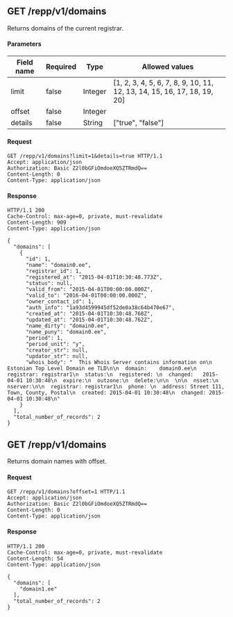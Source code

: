 ## GET /repp/v1/domains
Returns domains of the current registrar.


#### Parameters

| Field name | Required |  Type   |                             Allowed values                              |
| ---------- | -------- |  ----   |                             --------------                              |
|   limit    |  false   | Integer | [1, 2, 3, 4, 5, 6, 7, 8, 9, 10, 11, 12, 13, 14, 15, 16, 17, 18, 19, 20] |
|   offset   |  false   | Integer |                                                                         |
|  details   |  false   | String  |                            ["true", "false"]                            |

#### Request
```
GET /repp/v1/domains?limit=1&details=true HTTP/1.1
Accept: application/json
Authorization: Basic Z2l0bGFiOmdoeXQ5ZTRmdQ==
Content-Length: 0
Content-Type: application/json
```

#### Response
```
HTTP/1.1 200
Cache-Control: max-age=0, private, must-revalidate
Content-Length: 909
Content-Type: application/json

{
  "domains": [
    {
      "id": 1,
      "name": "domain0.ee",
      "registrar_id": 1,
      "registered_at": "2015-04-01T10:30:48.773Z",
      "status": null,
      "valid_from": "2015-04-01T00:00:00.000Z",
      "valid_to": "2016-04-01T00:00:00.000Z",
      "owner_contact_id": 1,
      "auth_info": "1a93d4599945df52de0a38c64b470e67",
      "created_at": "2015-04-01T10:30:48.768Z",
      "updated_at": "2015-04-01T10:30:48.762Z",
      "name_dirty": "domain0.ee",
      "name_puny": "domain0.ee",
      "period": 1,
      "period_unit": "y",
      "creator_str": null,
      "updator_str": null,
      "whois_body": "  This Whois Server contains information on\n  Estonian Top Level Domain ee TLD\n\n  domain:    domain0.ee\n  registrar: registrar1\n  status:\n  registered: \n  changed:   2015-04-01 10:30:48\n  expire:\n  outzone:\n  delete:\n\n  \n\n  nsset:\n  nserver:\n\n  registrar: registrar1\n  phone: \n  address: Street 111, Town, County, Postal\n  created: 2015-04-01 10:30:48\n  changed: 2015-04-01 10:30:48\n"
    }
  ],
  "total_number_of_records": 2
}
```

## GET /repp/v1/domains
Returns domain names with offset.


#### Request
```
GET /repp/v1/domains?offset=1 HTTP/1.1
Accept: application/json
Authorization: Basic Z2l0bGFiOmdoeXQ5ZTRmdQ==
Content-Length: 0
Content-Type: application/json
```

#### Response
```
HTTP/1.1 200
Cache-Control: max-age=0, private, must-revalidate
Content-Length: 54
Content-Type: application/json

{
  "domains": [
    "domain1.ee"
  ],
  "total_number_of_records": 2
}
```
